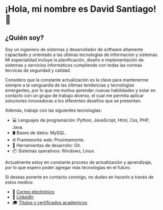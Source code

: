 # ¡Hola, mi nombre es David Santiago! 👋

## ¿Quién soy?
Soy un ingeniero de sistemas y desarrollador de software altamente capacitado y orientado a las últimas tecnologías de información y sistemas. Mi especialidad incluye la planificación, diseño e implementación de sistemas y servicios informáticos cumpliendo con todas las normas técnicas de seguridad y calidad.

Considero que la constante actualización es la clave para mantenerme siempre a la vanguardia de las últimas tendencias y tecnologías emergentes, por lo que me motiva aprender nuevas habilidades y estar en contacto con un grupo de trabajo diverso, el cual me permita aplicar soluciones innovadoras a los diferentes desafíos que se presentan.

Además, trabajo con las siguientes tecnologías:

- 💻 Lenguajes de programación: Python, JavaScript, Html, Css, PHP, Java.
- 🛢️ Bases de datos: MySQL.
- 🌐 Frameworks web: Proximamente.
- 🚀 Herramientas de desarrollo: Git.
- 📦 Sistemas operativos: Windows, Linux.

Actualmente estoy en constante proceso de actualización y aprendizaje, por lo que espero poder agregar más tecnologías en el futuro.

Si deseas ponerte en contacto conmigo, no dudes en hacerlo a través de estos medios:

- 📧 [Correo electrónico](mailto:davidsantiago434@gmail.com) 
- 👥 [LinkedIn](https://www.linkedin.com/in/david-santiago-207952224/)
- 🎓 [Titulos y certificados academicos](https://github.com/dasv21/Titulos-Cursos)
